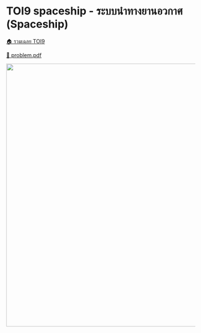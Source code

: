 <!-- @codegen_problem begin -->
# TOI9 spaceship - ระบบนำทางยานอวกาศ (Spaceship)

[🏠 รวมเฉลย TOI9](../)

[💎 problem.pdf](./toi9_spaceship.pdf)

<img width="700" src="https://github.com/krist7599555/toi/assets/19445033/80c80822-7583-4bcd-a705-dae3eacdee85" />
<!-- @codegen_problem end -->
